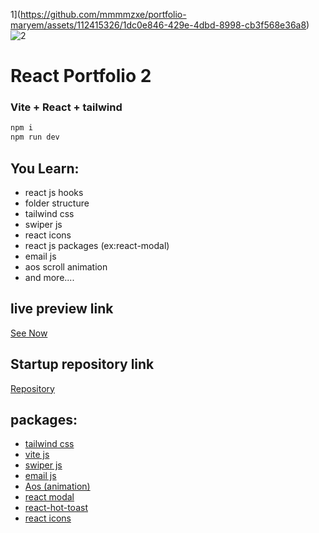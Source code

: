 1](https://github.com/mmmmzxe/portfolio-maryem/assets/112415326/1dc0e846-429e-4dbd-8998-cb3f568e36a8)
![2](https://github.com/mmmmzxe/portfolio-maryem/assets/112415326/15cb7246-15f4-4bab-a10b-a9e9d25a48e5)


# React Portfolio 2
### Vite + React + tailwind

```bash 
npm i
npm run dev
```
## You Learn:
+ react js hooks
+ folder structure
+ tailwind css
+ swiper js
+ react icons
+ react js packages (ex:react-modal)
+ email js
+ aos scroll animation
+ and more....


## live preview link
[See Now](https://portfolio-maryem-mostafa.netlify.app/)

## Startup repository link
[Repository](https://github.com/mmmmzxe/portfolio-maryem.git)


## packages:
+ [tailwind css](https://tailwindcss.com/docs/installation)
+ [vite js](https://vitejs.dev/guide/)
+ [swiper js](https://swiperjs.com/get-started)
+ [email js](https://www.emailjs.com/docs/)
+ [Aos (animation)](https://michalsnik.github.io/aos/)
+ [react modal](https://www.npmjs.com/package/react-modal)
+ [react-hot-toast](https://react-hot-toast.com/docs)
+ [react icons](https://react-icons.github.io/react-icons/)



